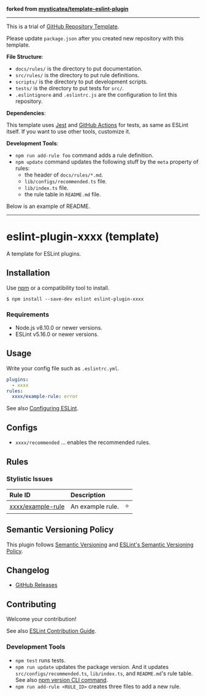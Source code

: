 **forked from [mysticatea/template-eslint-plugin](https://github.com/mysticatea/template-eslint-plugin)**

---

This is a trial of [GitHub Repository Template](https://github.blog/2019-06-06-generate-new-repositories-with-repository-templates/).

Please update `package.json` after you created new repository with this template.

**File Structure**:

- `docs/rules/` is the directory to put documentation.
- `src/rules/` is the directory to put rule definitions.
- `scripts/` is the directory to put development scripts.
- `tests/` is the directory to put tests for `src/`.
- `.eslintignore` and `.eslintrc.js` are the configuration to lint this repository.

**Dependencies**:

This template uses [Jest](https://jestjs.io/) and [GitHub Actions](https://github.co.jp/features/actions) for tests, as same as ESLint itself. If you want to use other tools, customize it.

**Development Tools**:

- `npm run add-rule foo` command adds a rule definition.
- `npm update` command updates the following stuff by the `meta` property of rules:
  - the header of `docs/rules/*.md`.
  - `lib/configs/recommended.ts` file.
  - `lib/index.ts` file.
  - the rule table in `README.md` file.

Below is an example of README.

---

# eslint-plugin-xxxx (template)

<!--
[![npm version](https://img.shields.io/npm/v/eslint-plugin-xxxx.svg)](https://www.npmjs.com/package/eslint-plugin-xxxx)
[![Downloads/month](https://img.shields.io/npm/dm/eslint-plugin-xxxx.svg)](http://www.npmtrends.com/eslint-plugin-xxxx)
[![Build Status](https://travis-ci.org/mysticatea/eslint-plugin-xxxx.svg?branch=master)](https://travis-ci.org/mysticatea/eslint-plugin-xxxx)
[![Coverage Status](https://codecov.io/gh/mysticatea/eslint-plugin-xxxx/branch/master/graph/badge.svg)](https://codecov.io/gh/mysticatea/eslint-plugin-xxxx)
[![Dependency Status](https://david-dm.org/mysticatea/eslint-plugin-xxxx.svg)](https://david-dm.org/mysticatea/eslint-plugin-xxxx)
-->

A template for ESLint plugins.

## Installation

Use [npm](https://www.npmjs.com/) or a compatibility tool to install.

```
$ npm install --save-dev eslint eslint-plugin-xxxx
```

### Requirements

- Node.js v8.10.0 or newer versions.
- ESLint v5.16.0 or newer versions.

## Usage

Write your config file such as `.eslintrc.yml`.

```yml
plugins:
  - xxxx
rules:
  xxxx/example-rule: error
```

See also [Configuring ESLint](https://eslint.org/docs/user-guide/configuring).

## Configs

- `xxxx/recommended` ... enables the recommended rules.

## Rules

<!--RULE_TABLE_BEGIN-->

### Stylistic Issues

| Rule ID                                           | Description      |     |
| :------------------------------------------------ | :--------------- | :-: |
| [xxxx/example-rule](./docs/rules/example-rule.md) | An example rule. | ⭐️ |

<!--RULE_TABLE_END-->

## Semantic Versioning Policy

This plugin follows [Semantic Versioning](http://semver.org/) and [ESLint's Semantic Versioning Policy](https://github.com/eslint/eslint#semantic-versioning-policy).

## Changelog

- [GitHub Releases]()

## Contributing

Welcome your contribution!

See also [ESLint Contribution Guide](https://eslint.org/docs/developer-guide/contributing/).

### Development Tools

- `npm test` runs tests.
- `npm run update` updates the package version. And it updates `src/configs/recommended.ts`, `lib/index.ts`, and `README.md`'s rule table. See also [npm version CLI command](https://docs.npmjs.com/cli/version).
- `npm run add-rule <RULE_ID>` creates three files to add a new rule.

